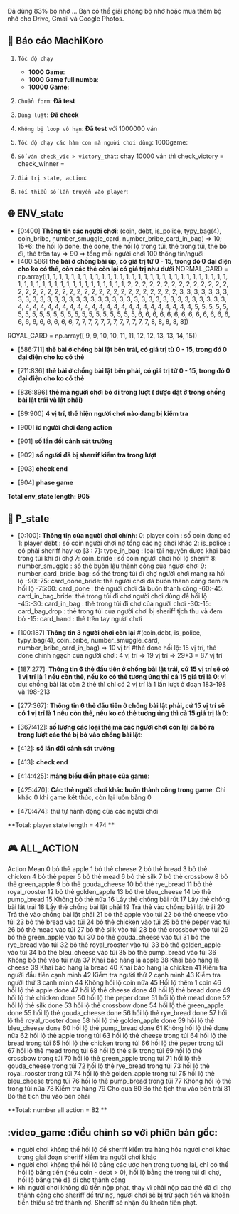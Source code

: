 Đã dùng 83% bộ nhớ … Bạn có thể giải phóng bộ nhớ hoặc mua thêm bộ nhớ cho Drive, Gmail và Google Photos.
## :dart: Báo cáo MachiKoro
1.   `Tốc độ chạy`
      - **1000 Game**: 
      - **1000 Game full numba**: 
      - **10000 Game**: 

2. `Chuẩn form`: **Đã test**
3. `Đúng luật`: **Đã check**
4. `Không bị loop vô hạn`: **Đã test** với 1000000 ván
5. `Tốc độ chạy các hàm con mà người chơi dùng`: 1000game: 
6. `Số ván check_vic > victory_thật`: chạy 10000 ván thì check_victory = check_winner = 
7. `Giá trị state, action`:
9. `Tối thiểu số lần truyền vào player`: 

## :globe_with_meridians: ENV_state
*   [0:400] **Thông tin các người chơi**: (coin, debt, is_police, typy_bag(4),    coin_bribe, number_smuggle_card, number_bribe_card_in_bag) => 10; 15*6: thẻ hối lộ done, thẻ done, thẻ hối lộ trong túi, thẻ trong túi, thẻ bỏ đi, thẻ trên tay => 90 => tổng mỗi người chơi 100 thông tin/người
*   [400:586] **thẻ bài ở chồng bài úp, có giá trị từ 0 - 15, trong đó 0 đại điện cho ko có thẻ, còn các thẻ còn lại có giá trị như dưới**
NORMAL_CARD = np.array([1, 1, 1, 1, 1, 1, 1, 1, 1, 1, 1, 1, 1, 1, 1, 1, 1, 1, 1, 1, 1, 1,
                        1, 1, 1, 1, 1, 1, 1, 1, 1, 1, 1, 1, 1, 1, 1, 1, 1, 1, 1, 1, 1, 1,
                        1, 1, 1, 1, 2, 2, 2, 2, 2, 2, 2, 2, 2, 2, 2, 2, 2, 2, 2, 2, 2, 2,
                        2, 2, 2, 2, 2, 2, 2, 2, 2, 2, 2, 2, 2, 2, 2, 2, 2, 2, 3, 3, 3, 3,
                        3, 3, 3, 3, 3, 3, 3, 3, 3, 3, 3, 3, 3, 3, 3, 3, 3, 3, 3, 3, 3, 3,
                        3, 3, 3, 3, 3, 3, 3, 3, 3, 3, 4, 4, 4, 4, 4, 4, 4, 4, 4, 4, 4, 4,
                        4, 4, 4, 4, 4, 4, 4, 4, 4, 4, 4, 4, 5, 5, 5, 5, 5, 5, 5, 5, 5, 5,
                        5, 5, 5, 5, 5, 5, 5, 5, 5, 5, 5, 5, 6, 6, 6, 6, 6, 6, 6, 6, 6, 6,
                        6, 6, 6, 6, 6, 6, 6, 6, 6, 6, 6, 7, 7, 7, 7, 7, 7, 7, 7, 7, 7, 7,
                        7, 8, 8, 8, 8, 8])

ROYAL_CARD = np.array([ 9,  9, 10, 10, 11, 11, 12, 12, 13, 13, 14, 15])

*   [586:711] **thẻ bài ở chồng bài lật bên trái, có giá trị từ 0 - 15, trong đó 0 đại điện cho ko có thẻ**
*   [711:836] **thẻ bài ở chồng bài lật bên phải, có giá trị từ 0 - 15, trong đó 0 đại điện cho ko có thẻ**

*   [836:896] **thẻ mà người chơi bỏ đi trong lượt ( được đặt ở trong chồng bài lật trái và lật phải)**
*   [89:900] **4 vị trí, thể hiện người chơi nào đang bị kiểm tra**
*   [900] **id người chơi đang action**
*   [901] **số lần đổi cảnh sát trưởng**
*   [902] **số người đã bị sherrif kiểm tra trong lượt**
*   [903] **check end**
*   [904] **phase game**





**Total env_state length: 905**
## :bust_in_silhouette: P_state
*   [0:100]: **Thông tin của người chơi chính**:
        0: player coin  : số coin đang có
        1: player debt  : số coin người chơi nợ tổng các ng chơi khác
        2: is_police    : có phải sheriff hay ko
        [3 : 7]: type_in_bag    : loại tài nguyên được khai báo trong túi khi đi chợ
        7: coin_bride           : số coin người chơi hối lộ sheriff
        8: number_smuggle       : số thẻ buôn lậu thành công của người chơi
        9: number_card_bride_bag:  số thẻ trong túi đi chợ người chơi mang ra hối lộ
        -90:-75: card_done_bride: thẻ người chơi đã buôn thành công đem ra hối lộ
        -75:60: card_done       : thẻ người chơi đã buôn thành công
        -60:-45: card_in_bag_bride: thẻ trong túi đi chợ người chơi dùng để hối lộ
        -45:-30: card_in_bag    : thẻ trong túi đi chợ của người chơi
        -30:-15: card_bag_drop  : thẻ trong túi của người chơi bị sheriff tịch thu và đem bỏ
        -15: card_hand          : thẻ trên tay người chơi
                        
*   [100:187] **Thông tin 3 người chơi còn lại**
    #(coin,debt, is_police, typy_bag(4), coin_bribe, number_smuggle_card, number_bribe_card_in_bag) => 10 vị trí
    #thẻ done hối lộ: 15 vị trí, thẻ done chính ngạch của người chơi: 4 vị trí => 19 vị trí
    => 29*3 = 87 vị trí

*   [187:277]:   **Thông tin 6 thẻ đầu tiên ở chồng bài lật trái, cứ 15 vị trí sẽ có 1 vị trí là 1 nếu còn thẻ, nếu ko có thẻ tương ứng thì cả 15 giá trị là 0**:
ví dụ: chồng bài lật còn 2 thẻ thì chỉ có 2 vị trí là 1 lần lượt ở đoạn 183-198 và 198-213
*   [277:367]:   **Thông tin 6 thẻ đầu tiên ở chồng bài lật phải, cứ 15 vị trí sẽ có 1 vị trí là 1 nếu còn thẻ, nếu ko có thẻ tương ứng thì cả 15 giá trị là 0**:

*   [367:412]:   **số lượng các loại thẻ mà các người chơi còn lại đã bỏ ra trong lượt các thẻ bị bỏ vào chồng bài lật**:
*   [412]:  **số lần đổi cảnh sát trưởng**
*   [413]:  **check end**

      

*   [414:425]:   **mảng biểu diễn phase của game**:
*   [425:470]:   **Các thẻ người chơi khác buôn thành công trong game**: Chỉ khác 0 khi game kết thúc, còn lại luôn bằng 0
*   [470:474]: thứ tự hành động của các người chơi

**Total: player state length = 474 **

## :video_game: ALL_ACTION
Action	Mean
0	bỏ thẻ apple
1	bỏ thẻ cheese
2	bỏ thẻ bread
3	bỏ thẻ chicken
4	bỏ thẻ peper
5	bỏ thẻ mead
6	bỏ thẻ silk
7	bỏ thẻ crossbow
8	bỏ thẻ green_apple
9	bỏ thẻ gouda_cheese
10	bỏ thẻ rye_bread
11	bỏ thẻ royal_rooster
12	bỏ thẻ golden_apple
13	bỏ thẻ bleu_cheese
14	bỏ thẻ pump_bread
15	Không bỏ thẻ nữa
16	Lấy thẻ chồng bài rút
17	Lấy thẻ chồng bài lật trái
18	Lấy thẻ chồng bài lật phải
19	Trả thẻ vào chồng bài lật trái
20	Trả thẻ vào chồng bài lật phải
21	bỏ thẻ apple vào túi
22	bỏ thẻ cheese vào túi
23	bỏ thẻ bread vào túi
24	bỏ thẻ chicken vào túi
25	bỏ thẻ peper vào túi
26	bỏ thẻ mead vào túi
27	bỏ thẻ silk vào túi
28	bỏ thẻ crossbow vào túi
29	bỏ thẻ green_apple vào túi
30	bỏ thẻ gouda_cheese vào túi
31	bỏ thẻ rye_bread vào túi
32	bỏ thẻ royal_rooster vào túi
33	bỏ thẻ golden_apple vào túi
34	bỏ thẻ bleu_cheese vào túi
35	bỏ thẻ pump_bread vào túi
36	Không bỏ thẻ vào túi nữa
37	Khai báo hàng là apple
38	Khai báo hàng là cheese
39	Khai báo hàng là bread
40	Khai báo hàng là chicken
41	Kiểm tra người đầu tiên cạnh mình
42	Kiểm tra người thứ 2 cạnh mình
43	Kiểm tra người thứ 3 cạnh mình
44	Không hối lộ coin nữa
45	Hối lộ thêm 1 coin
46	hối lộ thẻ apple done
47	hối lộ thẻ cheese done
48	hối lộ thẻ bread done
49	hối lộ thẻ chicken done
50	hối lộ thẻ peper done
51	hối lộ thẻ mead done
52	hối lộ thẻ silk done
53	hối lộ thẻ crossbow done
54	hối lộ thẻ green_apple done
55	hối lộ thẻ gouda_cheese done
56	hối lộ thẻ rye_bread done
57	hối lộ thẻ royal_rooster done
58	hối lộ thẻ golden_apple done
59	hối lộ thẻ bleu_cheese done
60	hối lộ thẻ pump_bread done
61	Không hối lộ thẻ done nữa
62	hối lộ thẻ apple trong túi
63	hối lộ thẻ cheese trong túi
64	hối lộ thẻ bread trong túi
65	hối lộ thẻ chicken trong túi
66	hối lộ thẻ peper trong túi
67	hối lộ thẻ mead trong túi
68	hối lộ thẻ silk trong túi
69	hối lộ thẻ crossbow trong túi
70	hối lộ thẻ green_apple trong túi
71	hối lộ thẻ gouda_cheese trong túi
72	hối lộ thẻ rye_bread trong túi
73	hối lộ thẻ royal_rooster trong túi
74	hối lộ thẻ golden_apple trong túi
75	hối lộ thẻ bleu_cheese trong túi
76	hối lộ thẻ pump_bread trong túi
77	Không hối lộ thẻ trong túi nữa
78	Kiểm tra hàng
79	Cho qua
80	Bỏ thẻ tịch thu vào bên trái
81	Bỏ thẻ tịch thu vào bên phải

**Total: number all action = 82 **

## :video_game :điều chỉnh so với phiên bản gốc:
* người chơi không thể hối lộ để sheriff kiểm tra hàng hóa người chơi khác trong giai đoạn sheriff kiểm tra người chơi khác
* người chơi không thể hối lộ bằng các ước hẹn trong tương lai, chỉ có thể hối lộ bằng tiền (nếu coin - debt > 0), hối lộ bằng thẻ trong túi đi chợ, hối lộ bằng thẻ đã đi chợ thành công
* khi người chơi không đủ tiền nộp phạt, thay vì phải nộp các thẻ đã đi chợ thành công cho sheriff để trừ nợ, người chơi sẽ bị trừ sạch tiền và khoản tiền thiếu sẽ trở thành nợ. Sheriff sẽ nhận đủ khoản tiền phạt. 
